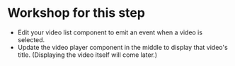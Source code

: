 # Workshop for this step

* Edit your video list component to emit an event when a video is selected.
* Update the video player component in the middle to display that video's
  title. (Displaying the video itself will come later.)
